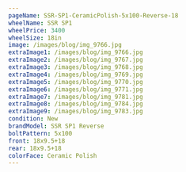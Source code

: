 ```yaml
---
pageName: SSR-SP1-CeramicPolish-5x100-Reverse-18
wheelName: SSR SP1
wheelPrice: 3400
wheelSize: 18in
image: /images/blog/img_9766.jpg
extraImage1: /images/blog/img_9766.jpg
extraImage2: /images/blog/img_9767.jpg
extraImage3: /images/blog/img_9768.jpg
extraImage4: /images/blog/img_9769.jpg
extraImage5: /images/blog/img_9770.jpg
extraImage6: /images/blog/img_9771.jpg
extraImage7: /images/blog/img_9781.jpg
extraImage8: /images/blog/img_9784.jpg
extraImage9: /images/blog/img_9783.jpg
condition: New
brandModel: SSR SP1 Reverse
boltPattern: 5x100
front: 18x9.5+18
rear: 18x9.5+18
colorFace: Ceramic Polish
---
```

